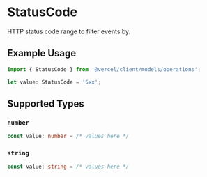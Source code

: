 # StatusCode

HTTP status code range to filter events by.

## Example Usage

```typescript
import { StatusCode } from '@vercel/client/models/operations';

let value: StatusCode = '5xx';
```

## Supported Types

### `number`

```typescript
const value: number = /* values here */
```

### `string`

```typescript
const value: string = /* values here */
```
